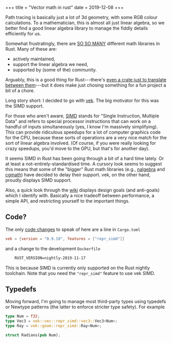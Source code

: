 +++
title = "Vector math in rust"
date = 2019-12-08
+++

Path tracing is basically just a lot of 3d geometry, with some RGB colour
calculations. To a mathematician, this is almost all just linear algebra, so
we better find a good linear algebra library to manage the fiddly details
efficiently for us.

Somewhat frustratingly, there are
[SO SO MANY](http://arewegameyet.com/categories/math/) different math libraries 
in Rust. Many of these are:

- actively maintained,
- support the linear algebra we need,
- supported by (some of the) community.

Arguably, this is a good thing for Rust---there's
[even a crate just to translate between them](https://github.com/pistondevelopers/vecmath)---but
it does make just chosing something for a fun project a bit of a chore.

Long story short: I decided to go with [vek](https://crates.io/crates/vek). The
big motivator for this was the SIMD support.

For those who aren't aware,
[SIMD](https://en.wikipedia.org/wiki/SIMD) stands for
"Single Instruction, Multiple Data" and refers to special processor instructions
that can work on a handful of inputs simultaneously (yes, I know I'm
massively simplifying). This can provide ridiculous speedups for a lot of
computer graphics code for the CPU, because these sorts of operations are a
very nice match for the sort of linear algebra involved. (Of course, if you were
really looking for crazy speedups, you'd move to the GPU, but that's for another
day).

It seems SIMD in Rust has been going through a bit of a hard time lately. Or at
least a not-entirely-standardised time. A cursory look seems to suggest this
means that some of the "bigger" Rust math libraries (e.g.,
[nalgebra]() and [cgmath]()) have decided to delay their support. vek, on the
other hand, proudly displays SIMD support.

Also, a quick look through the [wiki](https://github.com/yoanlcq/vek/wiki)
displays design goals (and anti-goals) which I identify with. Basically a nice
tradeoff between performance, a simple API, and restricting yourself to the
important things.

## Code?

The only [code changes](https://github.com/jmaargh/punter/commit/551183c2f4f8e935114b1bac5e31026a85bccce6)
to speak of here are a line in `Cargo.toml`

```toml
vek = {version = "0.9.10", features = ["repr_simd"]}
```

and a change to the development `Dockerfile`

```Dockerfile
    RUST_VERSION=nightly-2019-11-17
```

This is because SIMD is currently only supported on the Rust nightly toolchain.
Note that you need the `"repr_simd"` feature to use vek SIMD.

## Typedefs

Moving forward, I'm going to manage most third-party types using typedefs or
Newtype patterns (the latter to enforce stricter type safety). For example

```Rust
type Num = f32;
type Vec3 = vek::vec::repr_simd::vec3::Vec3<Num>;
type Ray = vek::geom::repr_simd::Ray<Num>;

struct Radians(pub Num);
```
